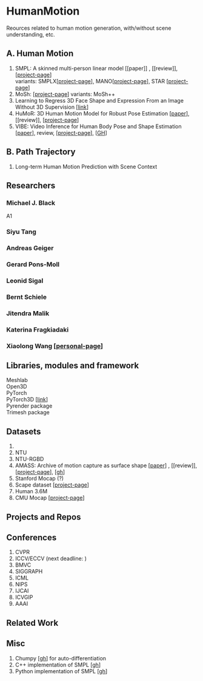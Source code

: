 # HumanMotion
Reources related to human motion generation, with/without scene understanding, etc.

## A. Human Motion
1. SMPL: A skinned multi-person linear model [[paper]] , [[review]], [[project-page](https://smpl.is.tue.mpg.de/)]  
    variants: SMPLX[[project-page](https://smpl-x.is.tue.mpg.de/)], MANO[[project-page](https://mano.is.tue.mpg.de/)], STAR [[project-page](https://star.is.tue.mpg.de/)]
2. MoSh: [[project-page](https://ps.is.tuebingen.mpg.de/research_projects/mosh)] 
    variants: MoSh++
3. Learning to Regress 3D Face Shape and Expression From an Image Without 3D Supervision [[link](https://openaccess.thecvf.com/content_CVPR_2019/html/Sanyal_Learning_to_Regress_3D_Face_Shape_and_Expression_From_an_CVPR_2019_paper.html)]
4. HuMoR: 3D Human Motion Model for Robust Pose Estimation [[paper](https://geometry.stanford.edu/projects/humor/docs/humor.pdf)], [[review]], [[project-page](https://geometry.stanford.edu/projects/humor/)]
5. VIBE: Video Inference for Human Body Pose and Shape Estimation [[paper](https://arxiv.org/pdf/1912.05656.pdf)], review, [[project-page](https://www.is.mpg.de/publications/vibe-cvpr-2020)], [[GH](https://www.is.mpg.de/publications/vibe-cvpr-2020)]




## B. Path Trajectory
1. Long-term Human Motion Prediction with Scene Context

## Researchers
### Michael J. Black
A1
### Siyu Tang
### Andreas Geiger
### Gerard Pons-Moll
### Leonid Sigal
### Bernt Schiele
### Jitendra Malik
### Katerina Fragkiadaki
### Xiaolong Wang [[personal-page](https://xiaolonw.github.io/)]

## Libraries, modules and framework

Meshlab  
Open3D  
PyTorch  
PyTorch3D [[link](https://pytorch3d.org/)]  
Pyrender package  
Trimesh package

## Datasets
1.
2. NTU
3. NTU-RGBD
4. AMASS: Archive of motion capture as surface shape [[paper](https://openaccess.thecvf.com/content_ICCV_2019/papers/Mahmood_AMASS_Archive_of_Motion_Capture_As_Surface_Shapes_ICCV_2019_paper.pdf)] , [[review]], [[project-page](https://amass.is.tue.mpg.de/)], [[gh](https://github.com/nghorbani/amass)]
5. Stanford Mocap (?)
6. Scape dataset [[project-page](https://ai.stanford.edu/~drago/Projects/scape/scape.html)]
7. Human 3.6M
8. CMU Mocap [[project-page](http://mocap.cs.cmu.edu)]


## Projects and Repos


## Conferences
1. CVPR 
2. ICCV/ECCV (next deadline: )
3. BMVC
4. SIGGRAPH
5. ICML
6. NIPS
7. IJCAI
8. ICVGIP
9. AAAI

## Related Work 

## Misc
1. Chumpy [[gh](https://github.com/mattloper/chumpy)] for auto-differentiation
2. C++ implementation of SMPL [[gh](https://github.com/YeeCY/SMPLpp)]
3. Python implementation of SMPL [[gh](https://github.com/CalciferZh/SMPL)]


<!--- End --->

